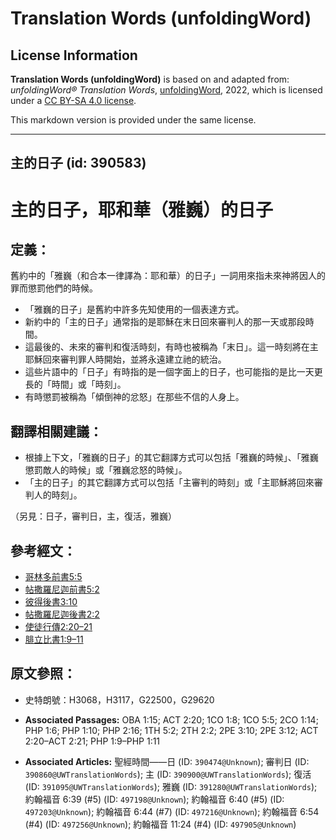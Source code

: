 # Translation Words (unfoldingWord)

## License Information

**Translation Words (unfoldingWord)** is based on and adapted from: _unfoldingWord® Translation Words_, [unfoldingWord](https://unfoldingword.org/utw), 2022, which is licensed under a [CC BY-SA 4.0 license](https://creativecommons.org/licenses/by-sa/4.0/legalcode.en).

This markdown version is provided under the same license.



--------------------------------

## 主的日子 (id: 390583)

主的日子，耶和華（雅巍）的日子
===============

定義：
---

舊約中的「雅巍（和合本一律譯為：耶和華）的日子」一詞用來指未來神將因人的罪而懲罰他們的時候。

* 「雅巍的日子」是舊約中許多先知使用的一個表達方式。
* 新約中的「主的日子」通常指的是耶穌在末日回來審判人的那一天或那段時間。
* 這最後的、未來的審判和復活時刻，有時也被稱為「末日」。這一時刻將在主耶穌回來審判罪人時開始，並將永遠建立祂的統治。
* 這些片語中的「日子」有時指的是一個字面上的日子，也可能指的是比一天更長的「時間」或「時刻」。
* 有時懲罰被稱為「傾倒神的忿怒」在那些不信的人身上。

翻譯相關建議：
-------

* 根據上下文，「雅巍的日子」的其它翻譯方式可以包括「雅巍的時候」、「雅巍懲罰敵人的時候」或「雅巍忿怒的時候」。
* 「主的日子」的其它翻譯方式可以包括「主審判的時刻」或「主耶穌將回來審判人的時刻」。

（另見：日子，審判日，主，復活，雅巍）

參考經文：
-----

* [哥林多前書5:5](https://ref.ly/1Cor5:5)
* [帖撒羅尼迦前書5:2](https://ref.ly/1Thess5:2)
* [彼得後書3:10](https://ref.ly/2Pet3:10)
* [帖撒羅尼迦後書2:2](https://ref.ly/2Thess2:2)
* [使徒行傳2:20–21](https://ref.ly/Acts2:20-Acts2:21)
* [腓立比書1:9–11](https://ref.ly/Phil1:9-Phil1:11)

原文參照：
-----

* 史特朗號：H3068，H3117，G22500，G29620

* **Associated Passages:** OBA 1:15; ACT 2:20; 1CO 1:8; 1CO 5:5; 2CO 1:14; PHP 1:6; PHP 1:10; PHP 2:16; 1TH 5:2; 2TH 2:2; 2PE 3:10; 2PE 3:12; ACT 2:20–ACT 2:21; PHP 1:9–PHP 1:11
* **Associated Articles:** 聖經時間——日 (ID: `390474@Unknown`); 審判日 (ID: `390860@UWTranslationWords`); 主 (ID: `390900@UWTranslationWords`); 復活 (ID: `391095@UWTranslationWords`); 雅巍 (ID: `391280@UWTranslationWords`); 約翰福音 6:39 (#5) (ID: `497198@Unknown`); 約翰福音 6:40 (#5) (ID: `497203@Unknown`); 約翰福音 6:44 (#7) (ID: `497216@Unknown`); 約翰福音 6:54 (#4) (ID: `497256@Unknown`); 約翰福音 11:24 (#4) (ID: `497905@Unknown`)

